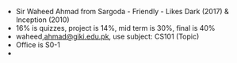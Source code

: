 - Sir Waheed Ahmad from Sargoda - Friendly - Likes Dark (2017) & Inception (2010)
- 16% is quizzes, project is 14%, mid term is 30%, final is 40%
- waheed,ahmad@giki.edu.pk, use subject: CS101 (Topic)
- Office is S0-1
- 